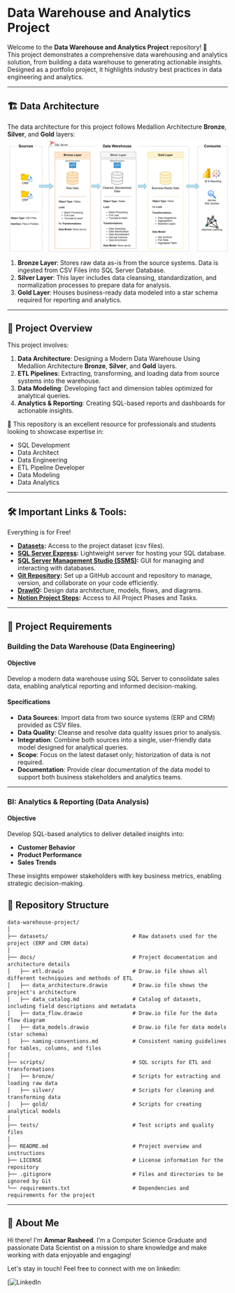 # Data Warehouse and Analytics Project

Welcome to the **Data Warehouse and Analytics Project** repository! 🚀  
This project demonstrates a comprehensive data warehousing and analytics solution, from building a data warehouse to generating actionable insights. Designed as a portfolio project, it highlights industry best practices in data engineering and analytics.

---
## 🏗️ Data Architecture

The data architecture for this project follows Medallion Architecture **Bronze**, **Silver**, and **Gold** layers:
![Data Architecture](docs/data_architecture.png)

1. **Bronze Layer**: Stores raw data as-is from the source systems. Data is ingested from CSV Files into SQL Server Database.
2. **Silver Layer**: This layer includes data cleansing, standardization, and normalization processes to prepare data for analysis.
3. **Gold Layer**: Houses business-ready data modeled into a star schema required for reporting and analytics.

---
## 📖 Project Overview

This project involves:

1. **Data Architecture**: Designing a Modern Data Warehouse Using Medallion Architecture **Bronze**, **Silver**, and **Gold** layers.
2. **ETL Pipelines**: Extracting, transforming, and loading data from source systems into the warehouse.
3. **Data Modeling**: Developing fact and dimension tables optimized for analytical queries.
4. **Analytics & Reporting**: Creating SQL-based reports and dashboards for actionable insights.

🎯 This repository is an excellent resource for professionals and students looking to showcase expertise in:
- SQL Development
- Data Architect
- Data Engineering  
- ETL Pipeline Developer  
- Data Modeling  
- Data Analytics  

---

## 🛠️ Important Links & Tools:

Everything is for Free!
- **[Datasets](datasets/):** Access to the project dataset (csv files).
- **[SQL Server Express](https://www.microsoft.com/en-us/sql-server/sql-server-downloads):** Lightweight server for hosting your SQL database.
- **[SQL Server Management Studio (SSMS)](https://learn.microsoft.com/en-us/sql/ssms/download-sql-server-management-studio-ssms?view=sql-server-ver16):** GUI for managing and interacting with databases.
- **[Git Repository](https://github.com/):** Set up a GitHub account and repository to manage, version, and collaborate on your code efficiently.
- **[DrawIO](https://www.drawio.com/):** Design data architecture, models, flows, and diagrams.
- **[Notion Project Steps]((https://keen-hardboard-05f.notion.site/Data-Warehousing-Project-2619b45cf44c8065af6ec9c7b2621bc9)):** Access to All Project Phases and Tasks.

---

## 🚀 Project Requirements

### Building the Data Warehouse (Data Engineering)

#### Objective
Develop a modern data warehouse using SQL Server to consolidate sales data, enabling analytical reporting and informed decision-making.

#### Specifications
- **Data Sources**: Import data from two source systems (ERP and CRM) provided as CSV files.
- **Data Quality**: Cleanse and resolve data quality issues prior to analysis.
- **Integration**: Combine both sources into a single, user-friendly data model designed for analytical queries.
- **Scope**: Focus on the latest dataset only; historization of data is not required.
- **Documentation**: Provide clear documentation of the data model to support both business stakeholders and analytics teams.

---

### BI: Analytics & Reporting (Data Analysis)

#### Objective
Develop SQL-based analytics to deliver detailed insights into:
- **Customer Behavior**
- **Product Performance**
- **Sales Trends**

These insights empower stakeholders with key business metrics, enabling strategic decision-making.  


## 📂 Repository Structure
```
data-warehouse-project/
│
├── datasets/                           # Raw datasets used for the project (ERP and CRM data)
│
├── docs/                               # Project documentation and architecture details
│   ├── etl.drawio                      # Draw.io file shows all different techniquies and methods of ETL
│   ├── data_architecture.drawio        # Draw.io file shows the project's architecture
│   ├── data_catalog.md                 # Catalog of datasets, including field descriptions and metadata
│   ├── data_flow.drawio                # Draw.io file for the data flow diagram
│   ├── data_models.drawio              # Draw.io file for data models (star schema)
│   ├── naming-conventions.md           # Consistent naming guidelines for tables, columns, and files
│
├── scripts/                            # SQL scripts for ETL and transformations
│   ├── bronze/                         # Scripts for extracting and loading raw data
│   ├── silver/                         # Scripts for cleaning and transforming data
│   ├── gold/                           # Scripts for creating analytical models
│
├── tests/                              # Test scripts and quality files
│
├── README.md                           # Project overview and instructions
├── LICENSE                             # License information for the repository
├── .gitignore                          # Files and directories to be ignored by Git
└── requirements.txt                    # Dependencies and requirements for the project
```
---



## 🌟 About Me

Hi there! I'm **Ammar Rasheed**. I’m a Computer Science Graduate and passionate Data Scientist on a mission to share knowledge and make working with data enjoyable and engaging!

Let's stay in touch! Feel free to connect with me on linkedin:

[![LinkedIn](https://linkedin.com/in/iammarrasheed)
